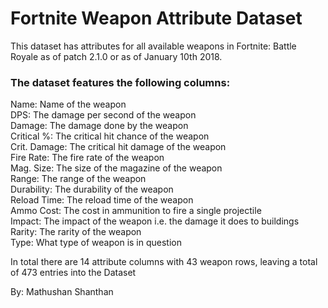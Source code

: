 # Fortnite Weapon Attribute Dataset
This dataset has attributes for all available weapons in Fortnite: Battle Royale as of patch 2.1.0 or as of January 10th 2018.

### The dataset features the following columns:
Name: Name of the weapon  
DPS: The damage per second of the weapon  
Damage: The damage done by the weapon  
Critical %: The critical hit chance of the weapon  
Crit. Damage: The critical hit damage of the weapon  
Fire Rate: The fire rate of the weapon  
Mag. Size: The size of the magazine of the weapon  
Range: The range of the weapon  
Durability: The durability of the weapon  
Reload Time: The reload time of the weapon  
Ammo Cost: The cost in ammunition to fire a single projectile  
Impact: The impact of the weapon i.e. the damage it does to buildings  
Rarity: The rarity of the weapon  
Type: What type of weapon is in question  
  
In total there are 14 attribute columns with 43 weapon rows, leaving a total of 473 entries into the Dataset  
  
By: Mathushan Shanthan
